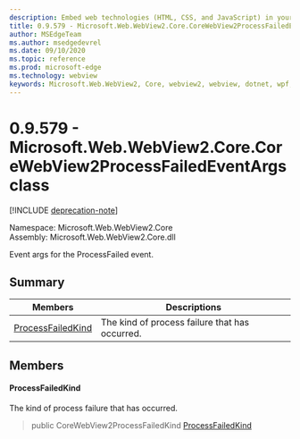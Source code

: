 ```yaml
---
description: Embed web technologies (HTML, CSS, and JavaScript) in your native applications with the Microsoft Edge WebView2 control
title: 0.9.579 - Microsoft.Web.WebView2.Core.CoreWebView2ProcessFailedEventArgs
author: MSEdgeTeam
ms.author: msedgedevrel
ms.date: 09/10/2020
ms.topic: reference
ms.prod: microsoft-edge
ms.technology: webview
keywords: Microsoft.Web.WebView2, Core, webview2, webview, dotnet, wpf, winforms, app, edge, CoreWebView2, CoreWebView2Controller, browser control, edge html, Microsoft.Web.WebView2.Core.CoreWebView2ProcessFailedEventArgs
---
```


# 0.9.579 - Microsoft.Web.WebView2.Core.CoreWebView2ProcessFailedEventArgs class 

[!INCLUDE [deprecation-note](../../includes/deprecation-note.md)]

Namespace: Microsoft.Web.WebView2.Core\
Assembly: Microsoft.Web.WebView2.Core.dll

Event args for the ProcessFailed event.

## Summary

 Members                        | Descriptions
--------------------------------|---------------------------------------------
[ProcessFailedKind](#processfailedkind) | The kind of process failure that has occurred.

## Members

#### ProcessFailedKind 

The kind of process failure that has occurred.

> public CoreWebView2ProcessFailedKind [ProcessFailedKind](#processfailedkind)

